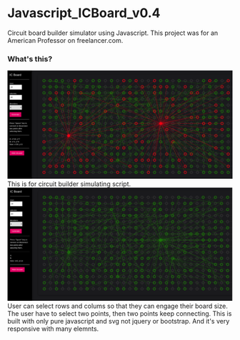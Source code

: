 # Javascript_ICBoard_v0.4
Circuit board builder simulator using Javascript. This project was for an American Professor on freelancer.com.
### What's this?
<img src="images/Screenshot 4.png" >
This is for circuit builder simulating script.
<img src="images/Screenshot 2.png" >
User can select rows and colums so that they can engage their board size.
The user have to select two points, then two points keep connecting.
This is built with only pure javascript and svg not jquery or bootstrap.
And it's very responsive with many elemnts.
